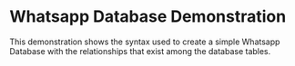 # Whatsapp Database Demonstration
This demonstration shows the syntax used to create a simple Whatsapp Database with the relationships that exist among the database tables.
